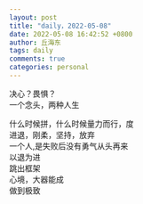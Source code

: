 ```yaml
---
layout: post
title: "daily，2022-05-08"
date: 2022-05-08 16:42:52 +0800
author: 丘海东 
tags: daily
comments: true
categories: personal
---
```

决心？畏惧？  
一个念头，两种人生  

什么时候拼，什么时候量力而行，度  
进退，刚柔，坚持，放弃  
一个人,是失败后没有勇气从头再来  
以退为进  
跳出框架  
心境，大器能成  
做到极致
